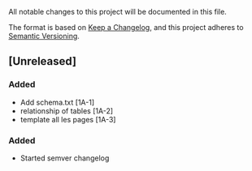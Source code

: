All notable changes to this project will be documented in this file.

The format is based on [Keep a Changelog](https://keepachangelog.com/en/1.0.0/),
and this project adheres to [Semantic Versioning](https://semver.org/spec/v2.0.0.html).

## [Unreleased]

### Added

- Add schema.txt [1A-1]
- relationship of tables [1A-2]
- template all les pages [1A-3]

### Added

- Started semver changelog
